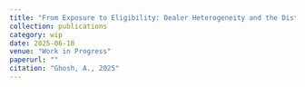 ```yaml
---
title: "From Exposure to Eligibility: Dealer Heterogeneity and the Distribution of EV Subsidy Benefits"
collection: publications
category: wip
date: 2025-06-10
venue: "Work in Progress"
paperurl: ""
citation: "Ghosh, A., 2025"
---
```

